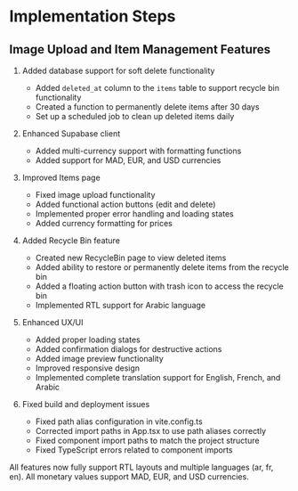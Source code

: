 
# Implementation Steps

## Image Upload and Item Management Features

1. Added database support for soft delete functionality
   - Added `deleted_at` column to the `items` table to support recycle bin functionality
   - Created a function to permanently delete items after 30 days
   - Set up a scheduled job to clean up deleted items daily

2. Enhanced Supabase client
   - Added multi-currency support with formatting functions
   - Added support for MAD, EUR, and USD currencies

3. Improved Items page
   - Fixed image upload functionality
   - Added functional action buttons (edit and delete)
   - Implemented proper error handling and loading states
   - Added currency formatting for prices

4. Added Recycle Bin feature
   - Created new RecycleBin page to view deleted items
   - Added ability to restore or permanently delete items from the recycle bin
   - Added a floating action button with trash icon to access the recycle bin
   - Implemented RTL support for Arabic language

5. Enhanced UX/UI
   - Added proper loading states
   - Added confirmation dialogs for destructive actions
   - Added image preview functionality
   - Improved responsive design
   - Implemented complete translation support for English, French, and Arabic

6. Fixed build and deployment issues
   - Fixed path alias configuration in vite.config.ts
   - Corrected import paths in App.tsx to use path aliases correctly
   - Fixed component import paths to match the project structure
   - Fixed TypeScript errors related to component imports

All features now fully support RTL layouts and multiple languages (ar, fr, en).
All monetary values support MAD, EUR, and USD currencies.

